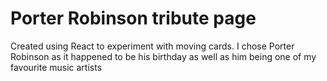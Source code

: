 # Porter Robinson tribute page

Created using React to experiment with moving cards. I chose Porter Robinson as it happened to be his birthday as well as him being one of my favourite music artists
